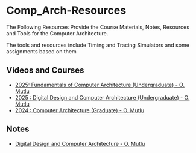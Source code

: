 # Comp_Arch-Resources

The Following Resources Provide the Course Materials, Notes, Resources and Tools for the Computer Architecture.


The tools and resources include Timing and Tracing Simulators and some assignments based on them 
## Videos and Courses

* [2025: Fundamentals of Computer Architecture (Undergraduate) - O. Mutlu](https://safari.ethz.ch/foca/spring2025/doku.php?id=start)
* [2025 : Digital Design and Computer Architecture (Undergraduate) - O. Mutlu](https://safari.ethz.ch/ddca/spring2025/doku.php)
* [2024 : Computer Architecture (Graduate) - O. Mutlu](https://safari.ethz.ch/architecture/fall2024/doku.php?id=start)

## Notes
* [Digital Design and Computer Architecture - O. Mutlu](https://cs.shivi.io/01-Semesters-(BSc)/Semester-2/Digital-Design-and-Computer-Architecture/)

